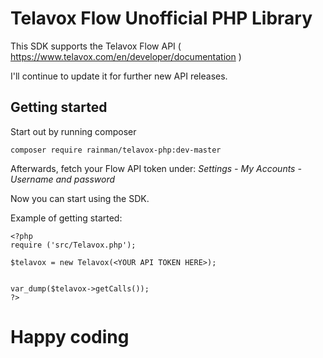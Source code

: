 # Telavox Flow Unofficial PHP Library
This SDK supports the Telavox Flow API ( https://www.telavox.com/en/developer/documentation )

I'll continue to update it for further new API releases.

## Getting started
Start out by running composer
```
composer require rainman/telavox-php:dev-master
```

Afterwards, fetch your Flow API token under: <i> Settings - My Accounts - Username and password </i>

Now you can start using the SDK.

Example of getting started:

```php5
<?php
require ('src/Telavox.php');

$telavox = new Telavox(<YOUR API TOKEN HERE>);


var_dump($telavox->getCalls());
?>
```

# Happy coding
